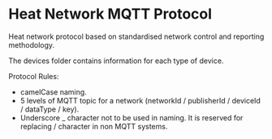 # Heat Network MQTT Protocol
Heat network protocol based on standardised network control and reporting methodology.

The devices folder contains information for each type of device.

Protocol Rules:

* camelCase naming.
* 5 levels of MQTT topic for a network (networkId / publisherId / deviceId / dataType / key).
* Underscore _ character not to be used in naming. It is reserved for replacing / character in non MQTT systems.


